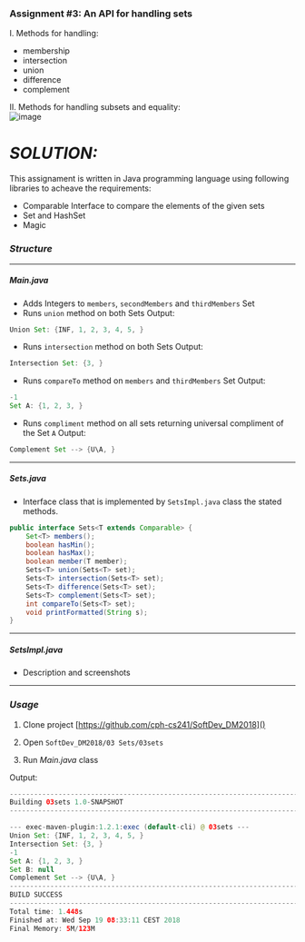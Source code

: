 ### Assignment #3: An API for handling sets

I. Methods for handling:
- membership
- intersection
- union
- difference
- complement

II. Methods for handling subsets and equality: <br>
![image](https://user-images.githubusercontent.com/16150075/45599320-9c8ffa00-b9e9-11e8-8fc8-cbcfeef17256.png)


# _SOLUTION:_

This assignament is written in Java programming language using following libraries to acheave the requirements:

  - Comparable Interface to compare the elements of the given sets
  - Set and HashSet
  - Magic

### _Structure_
------------------------
##### _Main.java_

  - Adds Integers to `members`, `secondMembers` and `thirdMembers` Set
  - Runs `union` method on both Sets
Output:
```Java
Union Set: {INF, 1, 2, 3, 4, 5, }
```
  - Runs `intersection` method on both Sets
Output:
```Java
Intersection Set: {3, }
```
  - Runs `compareTo` method on `members` and `thirdMembers` Set
Output:
```Java
-1
Set A: {1, 2, 3, }
```
  - Runs `compliment` method on all sets returning universal compliment of the Set `A`
Output:
```Java
Complement Set --> {U\A, }
```

------------------------
##### _Sets.java_

  - Interface class that is implemented by `SetsImpl.java` class the stated methods.
```Java
public interface Sets<T extends Comparable> {
    Set<T> members();
    boolean hasMin();
    boolean hasMax();
    boolean member(T member);
    Sets<T> union(Sets<T> set);
    Sets<T> intersection(Sets<T> set);
    Sets<T> difference(Sets<T> set);
    Sets<T> complement(Sets<T> set);
    int compareTo(Sets<T> set);
    void printFormatted(String s);
}
``` 

------------------------
##### _SetsImpl.java_
- Description and screenshots  
------------------------

### _Usage_

1. Clone project
[https://github.com/cph-cs241/SoftDev_DM2018]()

2. Open 
```SoftDev_DM2018/03 Sets/03sets```

3. Run _Main.java_ class

Output:
```java
------------------------------------------------------------------------
Building 03sets 1.0-SNAPSHOT
------------------------------------------------------------------------

--- exec-maven-plugin:1.2.1:exec (default-cli) @ 03sets ---
Union Set: {INF, 1, 2, 3, 4, 5, } 
Intersection Set: {3, } 
-1
Set A: {1, 2, 3, } 
Set B: null
Complement Set --> {U\A, } 
------------------------------------------------------------------------
BUILD SUCCESS
------------------------------------------------------------------------
Total time: 1.448s
Finished at: Wed Sep 19 08:33:11 CEST 2018
Final Memory: 5M/123M
```
